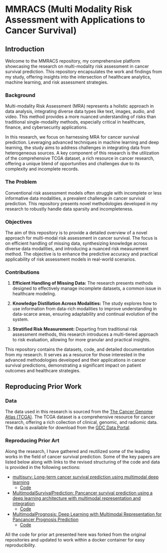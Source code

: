 # MMRACS (Multi Modality Risk Assessment with Applications to Cancer Survival)

## Introduction

Welcome to the MMRACS repository, my comprehensive platform showcasing the research on multi-modality risk assessment in
cancer survival prediction. This repository encapsulates the work and findings from my study, offering insights into the
intersection of healthcare analytics, machine learning, and risk assessment strategies.

### Background

Multi-modality Risk Assessment (MRA) represents a holistic approach in data analysis, integrating diverse data types
like text, images, audio, and video. This method provides a more nuanced understanding of risks than traditional
single-modality methods, especially critical in healthcare, finance, and cybersecurity applications.

In this research, we focus on harnessing MRA for cancer survival prediction. Leveraging advanced techniques in machine
learning and deep learning, the study aims to address challenges in integrating data from heterogeneous sources. A
key component of this research is the utilization of the comprehensive TCGA dataset, a rich resource in cancer research,
offering a unique blend of opportunities and challenges due to its complexity and incomplete records.

### The Problem

Conventional risk assessment models often struggle with incomplete or less informative data modalities, a prevalent
challenge in cancer survival prediction. This repository presents novel methodologies developed in my research to
robustly handle data sparsity and incompleteness.

### Objectives

The aim of this repository is to provide a detailed overview of a novel approach for multi-modal risk assessment in
cancer survival. The focus is on efficient handling of missing data, synthesizing knowledge across diverse data
modalities, and introducing a nuanced risk measurement method. The objective is to enhance the predictive accuracy and
practical applicability of risk assessment models in real-world scenarios.

### Contributions

1. **Efficient Handling of Missing Data:** The research presents methods designed to effectively manage incomplete
   datasets, a common issue in healthcare modeling.

2. **Knowledge Distillation Across Modalities:** The study explores how to use information from data-rich modalities to
   improve understanding in data-scarce areas, ensuring adaptability and continual evolution of the system.

3. **Stratified Risk Measurement:** Departing from traditional risk assessment methods, this research introduces a
   multi-tiered approach to risk evaluation, allowing for more granular and practical insights.

This repository contains the datasets, code, and detailed documentation from my research. It serves as a resource for
those interested in the advanced methodologies developed and their applications in cancer survival predictions,
demonstrating a significant impact on patient outcomes and healthcare strategies.

## Reproducing Prior Work

### Data

The data used in this research is sourced from
the [The Cancer Genome Atlas (TCGA)](https://www.cancer.gov/about-nci/organization/ccg/research/structural-genomics/tcga).
The TCGA dataset is a comprehensive resource for cancer research, offering a rich collection of clinical, genomic, and
radiomic data. The data is available for download from the [GDC Data Portal](https://portal.gdc.cancer.gov/).

### Reproducing Prior Art

Along the research, I have gathered and reutilized some of the leading works in the field of cancer survival prediction.
Some of the key papers are listed below along with links to the revised structuring of the code and data is provided in
the following sections:

* [multisurv: Long-term cancer survival prediction using multimodal deep learning](https://www.nature.com/articles/s41598-021-92799-4?proof=t)
    * [Code](https://github.com/ohaddoron/multisurv.git)
* [MultimodalSurvivalPrediction: Pancancer survival prediction using a deep learning architecture with multimodal representation and integration](https://academic.oup.com/bioinformaticsadvances/article/3/1/vbad006/6998218)
    * [Code](https://github.com/luisvalesilva/multisurv.git)
* [MultimodalPrognosis: Deep Learning with Multimodal Representation for Pancancer Prognosis Prediction](https://github.com/ohaddoron/MultimodalPrognosis.git)
    * [Code](https://github.com/ohaddoron/MultimodalPrognosis.git)

All the code for prior art presented here was forked from the original repositories and updated to work within a docker
container for easy reproducibility.




